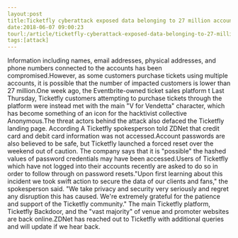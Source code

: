 ```yaml
---
layout:post
title:Ticketfly cyberattack exposed data belonging to 27 million accounts
date:2018-06-07 09:00:23
tourl:/article/ticketfly-cyberattack-exposed-data-belonging-to-27-million-accounts/
tags:[attack]
---
```

Information including names, email addresses, physical addresses, and phone numbers connected to the accounts has been compromised.However, as some customers purchase tickets using multiple accounts, it is possible that the number of impacted customers is lower than 27 million.One week ago, the Eventbrite-owned ticket sales platform t Last Thursday, Ticketfly customers attempting to purchase tickets through the platform were instead met with the main "V for Vendetta" character, which has become something of an icon for the hacktivist collective Anonymous.The threat actors behind the attack also defaced the Ticketfly landing page. According A Ticketfly spokesperson told ZDNet that credit card and debit card information was not accessed.Account passwords are also believed to be safe, but Ticketfly launched a forced reset over the weekend out of caution. The company says that it is "possible" the hashed values of password credentials may have been accessed.Users of Ticketfly which have not logged into their accounts recently are asked to do so in order to follow through on password resets."Upon first learning about this incident we took swift action to secure the data of our clients and fans," the spokesperson said. "We take privacy and security very seriously and regret any disruption this has caused. We're extremely grateful for the patience and support of the Ticketfly community." The main Ticketfly platform, Ticketfly Backdoor, and the "vast majority" of venue and promoter websites are back online.ZDNet has reached out to Ticketfly with additional queries and will update if we hear back.